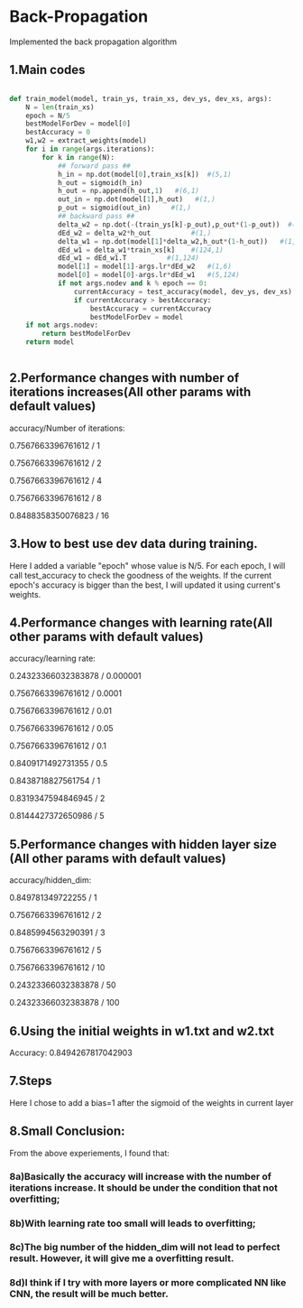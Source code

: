 # Back-Propagation

Implemented the back propagation algorithm

## 1.Main codes
```python

def train_model(model, train_ys, train_xs, dev_ys, dev_xs, args):
    N = len(train_xs)
    epoch = N/5
    bestModelForDev = model[0]
    bestAccuracy = 0
    w1,w2 = extract_weights(model)
    for i in range(args.iterations):
        for k in range(N):
            ## forward pass ##
            h_in = np.dot(model[0],train_xs[k])  #(5,1)
            h_out = sigmoid(h_in)
            h_out = np.append(h_out,1)   #(6,1)
            out_in = np.dot(model[1],h_out)   #(1,)
            p_out = sigmoid(out_in)     #(1,)
            ## backward pass ##
            delta_w2 = np.dot(-(train_ys[k]-p_out),p_out*(1-p_out))  #(1,)
            dEd_w2 = delta_w2*h_out          #(1,)
            delta_w1 = np.dot(model[1]*delta_w2,h_out*(1-h_out))   #(1,1)
            dEd_w1 = delta_w1*train_xs[k]    #(124,1)
            dEd_w1 = dEd_w1.T          #(1,124)
            model[1] = model[1]-args.lr*dEd_w2   #(1,6)
            model[0] = model[0]-args.lr*dEd_w1   #(5,124)
            if not args.nodev and k % epoch == 0:
                currentAccuracy = test_accuracy(model, dev_ys, dev_xs)
                if currentAccuracy > bestAccuracy:
                    bestAccuracy = currentAccuracy
                    bestModelForDev = model
    if not args.nodev:
        return bestModelForDev
    return model



```


## 2.Performance changes with number of iterations increases(All other params with default values)

accuracy/Number of iterations:

0.7567663396761612 / 1

0.7567663396761612 / 2

0.7567663396761612 / 4

0.7567663396761612  / 8

0.8488358350076823 / 16




## 3.How to best use dev data during training.

Here I added a variable "epoch" whose value is N/5. For each epoch, I will call test_accuracy to check the goodness of the weights. If the current epoch's accuracy is bigger than the best, I will updated it using current's weights.


## 4.Performance changes with learning rate(All other params with default values)

accuracy/learning rate:

0.24323366032383878 / 0.000001

0.7567663396761612 / 0.0001

0.7567663396761612 / 0.01

0.7567663396761612 / 0.05

0.7567663396761612 / 0.1

0.8409171492731355 / 0.5

0.8438718827561754 / 1

0.8319347594846945 / 2

0.8144427372650986 / 5

## 5.Performance changes with hidden layer size (All other params with default values)

accuracy/hidden_dim:

0.849781349722255 / 1

0.7567663396761612 / 2

0.8485994563290391 / 3

0.7567663396761612 / 5

0.7567663396761612 / 10

0.24323366032383878 / 50

0.24323366032383878 / 100

## 6.Using the initial weights in w1.txt and w2.txt

Accuracy: 0.8494267817042903


## 7.Steps

Here I chose to add a bias=1 after the sigmoid of the weights in current layer

## 8.Small Conclusion:

From the above experiements, I found that:

### 8a)Basically the accuracy will increase with the number of iterations increase. It should be under the condition that not overfitting;

### 8b)With learning rate too small will leads to overfitting;

### 8c)The big number of the hidden_dim will not lead to perfect result. However, it will give me a overfitting result.

### 8d)I think if I try with more layers or more complicated NN like CNN, the result will be much better.

